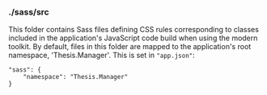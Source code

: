 ### ./sass/src

This folder contains Sass files defining CSS rules corresponding to classes
included in the application's JavaScript code build when using the modern toolkit.
By default, files in this folder are mapped to the application's root namespace, 'Thesis.Manager'.
This is set in `"app.json"`:

    "sass": {
        "namespace": "Thesis.Manager"
    }